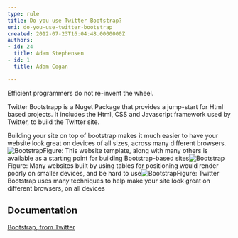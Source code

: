 ```yaml
---
type: rule
title: Do you use Twitter Bootstrap?
uri: do-you-use-twitter-bootstrap
created: 2012-07-23T16:04:48.0000000Z
authors:
- id: 24
  title: Adam Stephensen
- id: 1
  title: Adam Cogan

---
```


 
Efficient programmers do not re-invent the wheel.

Twitter Bootstrapp is a Nuget Package that provides a jump-start for Html based projects. It includes the Html, CSS and Javascript framework used by Twitter, to build the Twitter site.
 
Building your site on top of bootstrap makes it much easier to have your website look great on devices of all sizes, across many different browsers.
![Bootstrap](/SoftwareDevelopment/RulesToBetterMVC/PublishingImages/bootstrap-1.jpg)Figure: This website template, along with many others is available as a starting point for building Bootstrap-based sites![Bootstrap](/SoftwareDevelopment/RulesToBetterMVC/PublishingImages/bootstrap-2.jpg)Figure: Many websites built by using tables for positioning would render poorly on smaller devices, and be hard to use![Bootstrap](/SoftwareDevelopment/RulesToBetterMVC/PublishingImages/bootstrap-3.jpg)Figure: Twitter Bootstrap uses many techniques to help make your site look great on different browsers, on all devices
## Documentation

[Bootstrap, from Twitter](http&#58;//twitter.github.com/bootstrap/)

